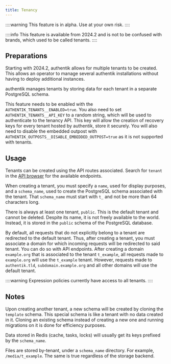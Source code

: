 ```yaml
---
title: Tenancy
---
```


::::warning
This feature is in alpha. Use at your own risk.
::::

::::info
This feature is available from 2024.2 and is not to be confused with brands, which used to be called tenants.
::::

## Preparations

Starting with 2024.2, authentik allows for multiple tenants to be created. This allows an operator to manage several authentik installations without having to deploy additional instances.

authentik manages tenants by storing data for each tenant in a separate PostgreSQL schema.

This feature needs to be enabled with the `AUTHENTIK_TENANTS__ENABLED=true`. You also need to set `AUTHENTIK_TENANTS__API_KEY` to a random string, which will be used to authenticate to the tenancy API. This key will allow the creation of recovery keys for every tenant hosted by authentik, store it securely. You will also need to disable the embedded outpost with `AUTHENTIK_OUTPOSTS__DISABLE_EMBEDDED_OUTPOST=true` as it is not supported with tenants.

## Usage

Tenants can be created using the API routes associated. Search for `tenant` in the [API browser](../../developer-docs/api/) for the available endpoints.

When creating a tenant, you must specify a `name`, used for display purposes, and a `schema_name`, used to create the PostgreSQL schema associated with the tenant. That `schema_name` must start with `t_` and not be more than 64 characters long.

There is always at least one tenant, `public`. This is the default tenant and cannot be deleted. Despite its name, it is not freely available to the world. Instead, it is stored in the `public` schema of the PostgreSQL database.

By default, all requests that do not explicitly belong to a tenant are redirected to the default tenant. Thus, after creating a tenant, you must associate a domain for which incoming requests will be redirected to said tenant. You can do so with API endpoints. After creating a domain `example.org` that is associated to the tenant `t_example`, all requests made to `example.org` will use the `t_example` tenant. However, requests made to `authentik.tld`, `subdomain.example.org` and all other domains will use the default tenant.

::::warning
Expression policies currently have access to all tenants.
::::

## Notes

Upon creating another tenant, a new schema will be created by cloning the `template` schema. This special schema is like a tenant with no data created in it. Cloning an existing schema instead of creating a new one and running migrations on it is done for efficiency purposes.

Data stored in Redis (cache, tasks, locks) will usually get its keys prefixed by the `schema_name`.

Files are stored by-tenant, under a `schema_name` directory. For example, `/media/t_example`. The same is true regardless of the storage backend.

